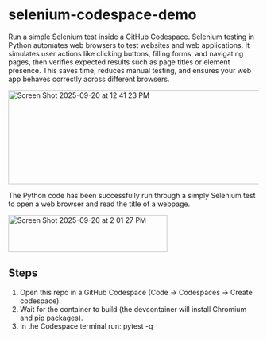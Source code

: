 # selenium-codespace-demo

Run a simple Selenium test inside a GitHub Codespace.  Selenium testing in Python automates web browsers to test websites and web applications. It simulates user actions like clicking buttons, filling forms, and navigating pages, then verifies expected results such as page titles or element presence. This saves time, reduces manual testing, and ensures your web app behaves correctly across different browsers.

<img width="766" height="189" alt="Screen Shot 2025-09-20 at 12 41 23 PM" src="https://github.com/user-attachments/assets/aec24948-7d53-4959-8fe3-5042692b8d52" />

The Python code has been successfully run through a simply Selenium test to open a web browser and read the title of a webpage. <br>

<img width="320" height="75" alt="Screen Shot 2025-09-20 at 2 01 27 PM" src="https://github.com/user-attachments/assets/a0fa5281-76f1-450f-aced-5c839bb356e6" />

## Steps
1. Open this repo in a GitHub Codespace (Code → Codespaces → Create codespace).
2. Wait for the container to build (the devcontainer will install Chromium and pip packages).
3. In the Codespace terminal run:
pytest -q
